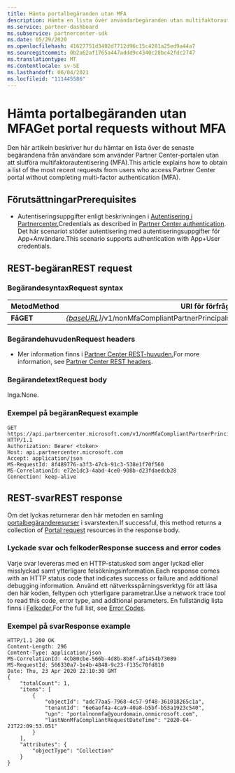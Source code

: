 ```yaml
---
title: Hämta portalbegäranden utan MFA
description: Hämta en lista över användarbegäranden utan multifaktorautentisering (MFA) med hjälp av REST API.
ms.service: partner-dashboard
ms.subservice: partnercenter-sdk
ms.date: 05/29/2020
ms.openlocfilehash: 41627751d3402d7712d96c15c4281a25ed9a44a7
ms.sourcegitcommit: 0b2a62af1765a447addd9c4340c28bc42fdc2747
ms.translationtype: MT
ms.contentlocale: sv-SE
ms.lasthandoff: 06/04/2021
ms.locfileid: "111445586"
---
```

# <a name="get-portal-requests-without-mfa"></a><span data-ttu-id="3a1f4-103">Hämta portalbegäranden utan MFA</span><span class="sxs-lookup"><span data-stu-id="3a1f4-103">Get portal requests without MFA</span></span>

<span data-ttu-id="3a1f4-104">Den här artikeln beskriver hur du hämtar en lista över de senaste begärandena från användare som använder Partner Center-portalen utan att slutföra multifaktorautentisering (MFA).</span><span class="sxs-lookup"><span data-stu-id="3a1f4-104">This article explains how to obtain a list of the most recent requests from users who access Partner Center portal without completing multi-factor authentication (MFA).</span></span>

## <a name="prerequisites"></a><span data-ttu-id="3a1f4-105">Förutsättningar</span><span class="sxs-lookup"><span data-stu-id="3a1f4-105">Prerequisites</span></span>

- <span data-ttu-id="3a1f4-106">Autentiseringsuppgifter enligt beskrivningen i [Autentisering i Partnercenter.](partner-center-authentication.md)</span><span class="sxs-lookup"><span data-stu-id="3a1f4-106">Credentials as described in [Partner Center authentication](partner-center-authentication.md).</span></span> <span data-ttu-id="3a1f4-107">Det här scenariot stöder autentisering med autentiseringsuppgifter för App+Användare.</span><span class="sxs-lookup"><span data-stu-id="3a1f4-107">This scenario supports authentication with App+User credentials.</span></span>

## <a name="rest-request"></a><span data-ttu-id="3a1f4-108">REST-begäran</span><span class="sxs-lookup"><span data-stu-id="3a1f4-108">REST request</span></span>

### <a name="request-syntax"></a><span data-ttu-id="3a1f4-109">Begärandesyntax</span><span class="sxs-lookup"><span data-stu-id="3a1f4-109">Request syntax</span></span>

| <span data-ttu-id="3a1f4-110">Metod</span><span class="sxs-lookup"><span data-stu-id="3a1f4-110">Method</span></span>  | <span data-ttu-id="3a1f4-111">URI för förfrågan</span><span class="sxs-lookup"><span data-stu-id="3a1f4-111">Request URI</span></span>                                                  |
|---------|--------------------------------------------------------------|
| <span data-ttu-id="3a1f4-112">**Få**</span><span class="sxs-lookup"><span data-stu-id="3a1f4-112">**GET**</span></span> | <span data-ttu-id="3a1f4-113">[*{baseURL}*](partner-center-rest-urls.md)/v1/nonMfaCompliantPartnerPrincipals</span><span class="sxs-lookup"><span data-stu-id="3a1f4-113">[*{baseURL}*](partner-center-rest-urls.md)/v1/nonMfaCompliantPartnerPrincipals</span></span> |

### <a name="request-headers"></a><span data-ttu-id="3a1f4-114">Begärandehuvuden</span><span class="sxs-lookup"><span data-stu-id="3a1f4-114">Request headers</span></span>

- <span data-ttu-id="3a1f4-115">Mer information finns i [Partner Center REST-huvuden.](headers.md)</span><span class="sxs-lookup"><span data-stu-id="3a1f4-115">For more information, see [Partner Center REST headers](headers.md).</span></span>

### <a name="request-body"></a><span data-ttu-id="3a1f4-116">Begärandetext</span><span class="sxs-lookup"><span data-stu-id="3a1f4-116">Request body</span></span>

<span data-ttu-id="3a1f4-117">Inga.</span><span class="sxs-lookup"><span data-stu-id="3a1f4-117">None.</span></span>

### <a name="request-example"></a><span data-ttu-id="3a1f4-118">Exempel på begäran</span><span class="sxs-lookup"><span data-stu-id="3a1f4-118">Request example</span></span>

```http
GET https://api.partnercenter.microsoft.com/v1/nonMfaCompliantPartnerPrincipals HTTP/1.1
Authorization: Bearer <token>
Host: api.partnercenter.microsoft.com
Accept: application/json
MS-RequestId: 8f489776-a3f3-47cb-91c3-538e1f70f560
MS-CorrelationId: e72e1dc3-4abd-4ce0-908b-d23fdaedcb28
Connection: keep-alive

```

## <a name="rest-response"></a><span data-ttu-id="3a1f4-119">REST-svar</span><span class="sxs-lookup"><span data-stu-id="3a1f4-119">REST response</span></span>

<span data-ttu-id="3a1f4-120">Om det lyckas returnerar den här metoden en samling [portalbegäranderesurser](mfa-resources.md#portal-request-without-mfa) i svarstexten.</span><span class="sxs-lookup"><span data-stu-id="3a1f4-120">If successful, this method returns a collection of [Portal request](mfa-resources.md#portal-request-without-mfa) resources in the response body.</span></span>

### <a name="response-success-and-error-codes"></a><span data-ttu-id="3a1f4-121">Lyckade svar och felkoder</span><span class="sxs-lookup"><span data-stu-id="3a1f4-121">Response success and error codes</span></span>

<span data-ttu-id="3a1f4-122">Varje svar levereras med en HTTP-statuskod som anger lyckad eller misslyckad samt ytterligare felsökningsinformation.</span><span class="sxs-lookup"><span data-stu-id="3a1f4-122">Each response comes with an HTTP status code that indicates success or failure and additional debugging information.</span></span> <span data-ttu-id="3a1f4-123">Använd ett nätverksspårningsverktyg för att läsa den här koden, feltypen och ytterligare parametrar.</span><span class="sxs-lookup"><span data-stu-id="3a1f4-123">Use a network trace tool to read this code, error type, and additional parameters.</span></span> <span data-ttu-id="3a1f4-124">En fullständig lista finns i [Felkoder.](error-codes.md)</span><span class="sxs-lookup"><span data-stu-id="3a1f4-124">For the full list, see [Error Codes](error-codes.md).</span></span>

### <a name="response-example"></a><span data-ttu-id="3a1f4-125">Exempel på svar</span><span class="sxs-lookup"><span data-stu-id="3a1f4-125">Response example</span></span>

``` http
HTTP/1.1 200 OK
Content-Length: 296
Content-Type: application/json
MS-CorrelationId: 4cb80cbe-566b-4d8b-8b8f-af1454b73089
MS-RequestId: 566330a7-1e4b-4848-9c23-f135c70fd810
Date: Thu, 23 Apr 2020 22:10:30 GMT
{
    "totalCount": 1,
    "items": [
        {
            "objectId": "adc77aa5-7968-4c57-9f48-361018265c1a",
            "tenantId": "6e6aef4a-4ca9-40a8-b5bf-b53a1923c540",
            "upn": "portalnonmfa@yourdomain.onmicrosoft.com",
            "lastNonMfaCompliantRequestDateTime": "2020-04-21T22:09:53.051"
        }
    ],
    "attributes": {
        "objectType": "Collection"
    }
}
```
